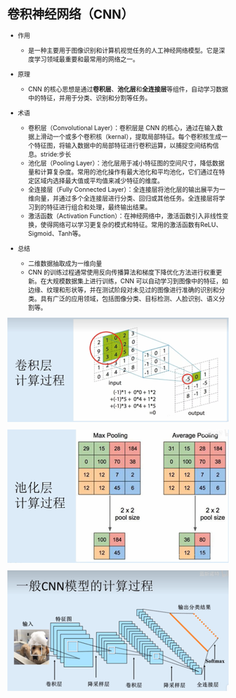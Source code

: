 # 卷积神经网络（CNN）

- 作用
  
  - 是一种主要用于图像识别和计算机视觉任务的人工神经网络模型。它是深度学习领域最重要和最常用的网络之一。

- 原理
  
  - CNN 的核心思想是通过**卷积层**、**池化层**和**全连接层**等组件，自动学习数据中的特征，并用于分类、识别和分割等任务。

- 术语
  
  - 卷积层（Convolutional Layer）：卷积层是 CNN 的核心，通过在输入数据上滑动一个或多个卷积核（kernal），提取局部特征。每个卷积核生成一个特征图，将输入数据中的局部特征进行卷积运算，以捕捉空间结构信息。stride:步长
  - 池化层（Pooling Layer）：池化层用于减小特征图的空间尺寸，降低数据量和计算复杂度。常用的池化操作有最大池化和平均池化，它们通过在特定区域内选择最大值或平均值来减少特征的维度。
  - 全连接层（Fully Connected Layer）：全连接层将池化层的输出展平为一维向量，并通过多个全连接层进行分类、回归或其他任务。全连接层将学习到的特征进行组合和处理，最终输出结果。
  - 激活函数（Activation Function）：在神经网络中，激活函数引入非线性变换，使得网络可以学习更复杂的模式和特征。常用的激活函数有ReLU、Sigmoid、Tanh等。

- 总结
  
  - 二维数据抽取成为一维向量
  - CNN 的训练过程通常使用反向传播算法和梯度下降优化方法进行权重更新。在大规模数据集上进行训练，CNN 可以自动学习到图像中的特征，如边缘、纹理和形状等，并在测试阶段对未见过的图像进行准确的识别和分类。具有广泛的应用领域，包括图像分类、目标检测、人脸识别、语义分割等。

![1691914090951](../images/1691914090951.png)

![1691914160550](../images/1691914160550.png)

![1691914051919](../images/1691914051919.png)

